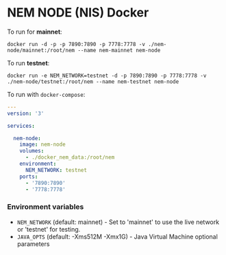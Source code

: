 NEM NODE (NIS) Docker
=========

To run for **mainnet**:

`docker run -d -p -p 7890:7890 -p 7778:7778 -v ./nem-node/mainnet:/root/nem --name nem-mainnet nem-node`

To run **testnet**:

`docker run -e NEM_NETWORK=testnet -d -p 7890:7890 -p 7778:7778 -v ./nem-node/testnet:/root/nem --name nem-testnet nem-node`

To run with `docker-compose`:

```yaml
---
version: '3'

services:

  nem-node:
    image: nem-node
    volumes:
      - ./docker_nem_data:/root/nem
    environment:
      NEM_NETWORK: testnet
    ports:
      - '7890:7890'
      - '7778:7778'
```

### Environment variables

- `NEM_NETWORK` (default: mainnet) - Set to 'mainnet' to use the live network or 'testnet' for testing.
- `JAVA_OPTS` (default: -Xms512M -Xmx1G) - Java Virtual Machine optional parameters
